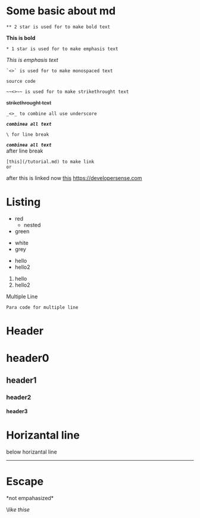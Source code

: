 # Some **basic** about md


```
** 2 star is used for to make bold text
```
**This is bold**

```
* 1 star is used for to make emphasis text
```
*This is emphasis text*

```
`<>` is used for to make monospaced text
```
`source code`

```
~~<>~~ is used for to make strikethrought text
```
~~strikethrought text~~

```
_<>_ to combine all use underscore
```
_**`combinea all text`**_

```
\ for line break
```
_**`combinea all text`**_
\
after line break


```
[this](/tutorial.md) to make link
or 
```
after this is linked now [this](/tutorial.md)
<https://developersense.com>


# Listing

* red
    * nested
* green

- white
- grey
+ hello
+ hello2


1. hello
2. hello2

Multiple Line

```
Para code for multiple line
```

# Header
# header0
## header1
### header2
#### header3 



# Horizantal line
below horizantal line
_ _ _


# Escape

\*not empahasized\* 

\\*like thise*











